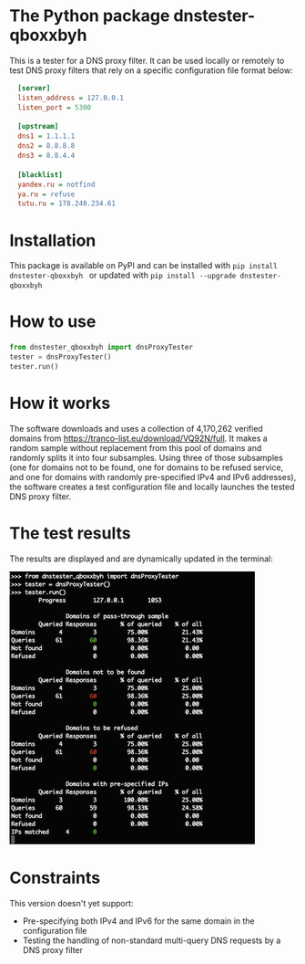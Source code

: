 # The Python package dnstester-qboxxbyh
This is a tester for a DNS proxy filter. It can be used locally or remotely to test DNS proxy filters that rely on a specific configuration file format below:
```ini
  [server]
  listen_address = 127.0.0.1
  listen_port = 5300
                    
  [upstream]
  dns1 = 1.1.1.1
  dns2 = 8.8.8.8
  dns3 = 8.8.4.4
                    
  [blacklist]
  yandex.ru = notfind
  ya.ru = refuse
  tutu.ru = 178.248.234.61
```

# Installation

This package is available on PyPI and can be installed with ```pip install dnstester-qboxxbyh ``` or updated with ```pip install --upgrade dnstester-qboxxbyh ```

# How to use

```python
from dnstester_qboxxbyh import dnsProxyTester
tester = dnsProxyTester()
tester.run()
```

# How it works

The software downloads and uses a collection of 4,170,262 verified domains from https://tranco-list.eu/download/VQ92N/full. It makes a random sample without replacement from this pool of domains and randomly splits it into four subsamples. Using three of those subsamples (one for domains not to be found, one for domains to be refused service, and one for domains with randomly pre-specified IPv4 and IPv6 addresses), the software creates a test configuration file and locally launches the tested DNS proxy filter.

# The test results

The results are displayed and are dynamically updated in the terminal:

![Example screenshot](pics/updated_test_results.png)

# Constraints

This version doesn't yet support:
* Pre-specifying both IPv4 and IPv6 for the same domain in the configuration file
* Testing the handling of non-standard multi-query DNS requests by a DNS proxy filter
